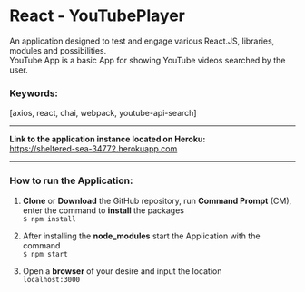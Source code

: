 # React - YouTubePlayer

An application designed to test and engage various React.JS,  libraries, modules and possibilities.  
YouTube App is a basic App for showing YouTube videos searched by the user.


### Keywords:
[axios, react, chai, webpack, youtube-api-search]

***
**Link to the application instance located on Heroku:**  
https://sheltered-sea-34772.herokuapp.com

***
### How to run the Application:
1. **Clone** or **Download** the GitHub repository, run **Command Prompt** (CM), enter the command to **install** the packages  
    `$ npm install`

2. After installing the **node_modules** start the Application with the command  
    `$ npm start`

3. Open a **browser** of your desire and input the location  
    `localhost:3000`

